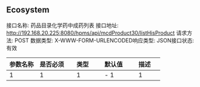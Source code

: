 ## Ecosystem
接口名称: 药品目录化学药中成药列表    接口地址: http://192.168.20.225:8080/hpms/api/mcdProduct30/listHisProduct
请求方法: POST                      数据类型: X-WWW-FORM-URLENCODED响应类型: JSON接口状态: 有效

| 参数名称       | 是否必须        | 类型          | 默认值         | 描述          |
| ------------- | -------------  | ------------- | ------------- | ------------- |
| 1 |  1 |  1 | - 1 | 1 |
